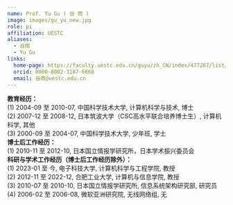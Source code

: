 ```yaml
---
name: Prof. Yu Gu ( 谷 雨 )
image: images/gu_yu_new.jpg
role: pi
affiliation: UESTC
aliases:
  - 谷雨
  - Yu Gu
links:
  home-page: https://faculty.uestc.edu.cn/guyu/zh_CN/index/477267/list/index.htm
  orcid: 0000-0002-3187-6668
  email: 谷雨@uestc.edu.cn
---
```

<b>教育经历：</b><br>
(1) 2004-09 至 2010-07, 中国科学技术大学, 计算机科学与技术, 博士<br>
(2) 2007-12 至 2008-12, 日本筑波大学（CSC高水平联合培养博士生）, 计算机科学, 其他<br>
(3) 2000-09 至 2004-07, 中国科学技术大学, 少年班, 学士<br>
<b>博士后工作经历：</b><br>
(1) 2010-11 至 2012-10, 日本国立情报学研究所，日本学术振兴委员会<br>
<b>科研与学术工作经历（博士后工作经历除外）：</b><br>
(1) 2023-01 至 今, 电子科技大学, 计算机科学与工程学院, 教授<br>
(2) 2012-11 至 2022-12, 合肥工业大学, 计算机与信息学院, 教授<br>
(3) 2010-07 至 2010-10, 日本国立情报学研究所, 信息系统架构研究部, 研究员<br>
(4) 2006-02 至 2006-08, 微软亚洲研究院, 无线网络组, 无
